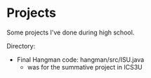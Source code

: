 # Projects
Some projects I've done during high school.

Directory:
- Final Hangman code: hangman/src/ISU.java
    - was for the summative project in ICS3U
    
